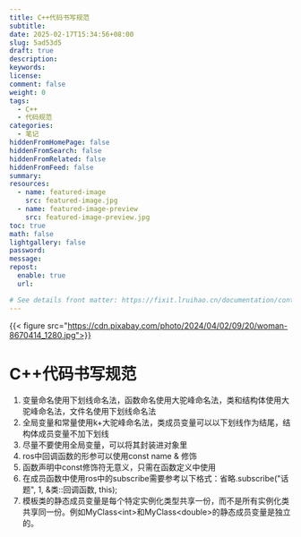 ```yaml
---
title: C++代码书写规范
subtitle:
date: 2025-02-17T15:34:56+08:00
slug: 5ad53d5
draft: true
description:
keywords:
license:
comment: false
weight: 0
tags:
  - C++
  - 代码规范
categories:
  - 笔记
hiddenFromHomePage: false
hiddenFromSearch: false
hiddenFromRelated: false
hiddenFromFeed: false
summary:
resources:
  - name: featured-image
    src: featured-image.jpg
  - name: featured-image-preview
    src: featured-image-preview.jpg
toc: true
math: false
lightgallery: false
password:
message:
repost:
  enable: true
  url:

# See details front matter: https://fixit.lruihao.cn/documentation/content-management/introduction/#front-matter
---
```


<!--more-->
{{< figure src="https://cdn.pixabay.com/photo/2024/04/02/09/20/woman-8670414_1280.jpg">}}
#  C++代码书写规范

1. 变量命名使用下划线命名法，函数命名使用大驼峰命名法，类和结构体使用大驼峰命名法，文件名使用下划线命名法
2. 全局变量和常量使用k+大驼峰命名法，类成员变量可以以下划线作为结尾，结构体成员变量不加下划线
3. 尽量不要使用全局变量，可以将其封装进对象里
4. ros中回调函数的形参可以使用const name & 修饰
5. 函数声明中const修饰符无意义，只需在函数定义中使用
6. 在成员函数中使用ros中的subscribe需要参考以下格式：省略.subscribe("话题", 1, &类::回调函数, this);
7. 模板类的静态成员变量是每个特定实例化类型共享一份，而不是所有实例化类共享同一份。例如MyClass\<int\>和MyClass\<double\>的静态成员变量是独立的。